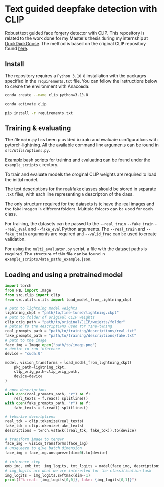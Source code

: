 # Text guided deepfake detection with CLIP

Robust text guided face forgery detector with CLIP. This repository is related to the work done for my Master's thesis during my internship at <a href="https://www.duckduckgoose.ai/">DuckDuckGoose</a>. The method is based on the original CLIP repository found <a href="https://github.com/openai/CLIP">here</a>.

## Install
The repository requires a `Python 3.10.8` installation with the packages specified in the `requirements.txt` file.
You can follow the instructions below to create the environment with Anaconda:

```bash
conda create --name clip python=3.10.8

conda activate clip

pip install -r requirements.txt
```

## Training & evaluating

The file `main.py` has been provided to train and evaluate configurations with pytorch-lightning. All the available command line arguments can be found in `src/utils/options.py`.

Example bash scripts for training and evaluating can be found under the `example_scripts` directory.

To train and evaluate models the oroginal CLIP weights are required to load the initial model.

The text descriptions for the real/fake classes should be stored in separate `.txt` files, with each line representing a description of the class.

The only structure required for the datasets is to have the real images and the fake images in different folders. Multiple folders can be used for each class.

For training, the datasets can be passed to the `--real_train` `--fake_train` `--real_eval` and `--fake_eval` Python arguments. The `--real_train` and `--fake_train` arguments are required and `--valid_frac` can be used to create validation.

For using the `multi_evaluator.py` script, a file with the dataset paths is required. The structure of this file can be found in `example_scripts/data_paths_example.json`.


## Loading and using a pretrained model

```python
import torch
from PIL import Image
from src.clip import clip
from src.utils.utils import load_model_from_lightning_ckpt

# path to lightning model weights
lightning_ckpt = "path/to/fine-tuned/lightning.ckpt"
# path to folder of original CLIP weights
clip_orig_path = "path/to/original/CLIP/weights/folder" 
# pathsd to the descriptions used for fine-tuning
real_prompts_path = "path/to/training/descriptions/real.txt"
fake_prompts_path = "path/to/training/descriptions/fake.txt"
# path to the image
face_img = Image.open("path/to/image.png")
# device to run inference
device = "cuda:0"

model, vision_transforms = load_model_from_lightning_ckpt(
    pkg_path=lightning_ckpt,
    clip_orig_path=clip_orig_path,
    device=device
)

# open descriptions
with open(real_prompts_path, "r") as f:
    real_texts = f.read().splitlines()
with open(fake_prompts_path, "r") as f:
    fake_texts = f.read().splitlines()

# tokenize descriptions
real_tok = clip.tokenize(real_texts)
fake_tok = clip.tokenize(fake_texts)
descriptions = torch.vstack((real_tok, fake_tok)).to(device)

# transform image to tensor
face_img = vision_transforms(face_img)
# unsqueeze to give batch dimension
face_img = face_img.unsqueeze(dim=0).to(device)

# inference step
emb_img, emb_txt, img_logits, txt_logits = model(face_img, descriptions)
# img_logits are what we are interested for the classification task
img_logits = img_logits.softmax(dim=-1)
print(f"% real: {img_logits[0,0]}, fake: {img_logits[0,1]}")
```